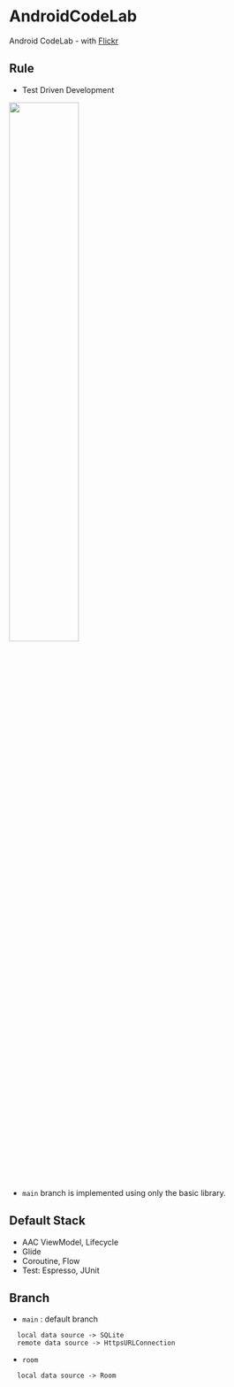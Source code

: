 # AndroidCodeLab
Android CodeLab - with [Flickr](https://www.flickr.com/services/api/)

## Rule
- Test Driven Development

<img src = "https://user-images.githubusercontent.com/40753104/167069819-ae7a1a13-37fb-4a87-9761-c3b2add8f43a.png" width="50%" height="50%">

- ``main`` branch is implemented using only the basic library.

## Default Stack
- AAC ViewModel, Lifecycle
- Glide
- Coroutine, Flow 
- Test: Espresso, JUnit

## Branch
- `main` : default branch
```
  local data source -> SQLite
  remote data source -> HttpsURLConnection
   ```
- `room`
```
  local data source -> Room
```
